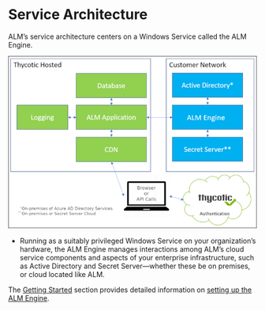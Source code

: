 ﻿[title]: # (Service Architecture)
[tags]: # (Account Lifecycle Manager,ALM,Active Directory,)
[priority]: # (1100)

# Service Architecture

ALM’s service architecture centers on a Windows Service called the ALM Engine.

![ALM Service Architecture](images/serv-arch.png)

* Running as a suitably privileged Windows Service on your organization’s hardware, the ALM Engine manages interactions among ALM’s cloud service components and aspects of your enterprise infrastructure, such as Active Directory and Secret Server—whether these be on premises, or cloud located like ALM.

The [Getting Started](../get-started/) section provides detailed information on [setting up the ALM Engine](../get-started/setup-alm-engine/).



  

  

